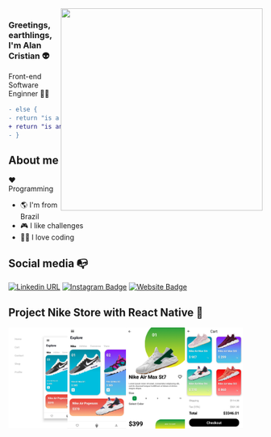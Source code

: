 <img align="right" width="400" height="400" src="https://media.giphy.com/media/QW54FLhktd0vle3iw1/giphy.gif">
  
### Greetings, earthlings,  I'm Alan Cristian :alien:

Front-end Software Enginner :man_technologist:

```diff
- else {
- return "is a developer!"
+ return "is an alien developer!"
- }
```

## About me

:heart: Programming

- :earth_americas: I'm from Brazil
- :video_game: I like challenges
- :man_technologist: I love coding

## Social media :mailbox_with_no_mail:

[![Linkedin URL](https://img.shields.io/badge/-LinkedIn-%230077B5?style=for-the-badge&logo=linkedin&logoColor=white&url=https%3A%2F%2Fwww.linkedin.com%2Fin%2Falancrist%2F)](https://www.linkedin.com/in/alancrist/)
[![Instagram Badge](https://img.shields.io/badge/-Instagram-%23E4405F?style=for-the-badge&logo=instagram&logoColor=white&url=https%3A%2F%2Fwww.instagram.com%2Faliencristian)](https://www.instagram.com/aliencristian)
[![Website Badge](https://img.shields.io/badge/-Website-%23282828?style=for-the-badge&logo=vercel&logoColor=white&url=https%3A%2F%2Falndev.vercel.app)](https://alndev.vercel.app)


## Project Nike Store with React Native :iphone:

<img align="left" height="200" src="https://github.com/AlanCrist/AlanCrist/blob/master/IMG_20200710_192657.jpg"> <img align="left"
height="200" src="https://github.com/AlanCrist/AlanCrist/blob/master/IMG_20200710_192721.jpg"> <img align="left"
height="200" src="https://github.com/AlanCrist/AlanCrist/blob/master/IMG_20200710_192626.jpg"> <img align="left"
height="200" src="https://github.com/AlanCrist/AlanCrist/blob/master/IMG_20200710_192526.jpg">
